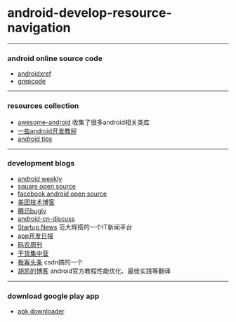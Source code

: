 # android-develop-resource-navigation



---

### android online source code 

* [androidxref](http://androidxref.com/)
* [grepcode](http://grepcode.com/)


---

### resources collection

* [awesome-android](https://github.com/snowdream/awesome-android) 收集了很多android相关类库
* [一些android开发教程](http://bxbxbai.gitcafe.io/2014/10/07/android-develop-resource/)
* [android tips](https://github.com/tangqi92/Android-Tips)


---

### development blogs

* [android weekly](http://androidweekly.net/)
* [square open source](http://square.github.io/)
* [facebook android open source](https://code.facebook.com/android/)
* [美团技术博客](http://tech.meituan.com/)
* [腾讯bugly](http://bugly.qq.com/blog/)
* [android-cn-discuss](https://github.com/android-cn/android-discuss/issues)
* [Startup News](http://news.dbanotes.net/) 范大辉搭的一个IT新闻平台
* [app开发日报](http://forum.memect.com/blog/thread-category/app/)
* [码农周刊](http://weekly.manong.io/)
* [干货集中营](http://gank.io/)
* [极客头条](http://geek.csdn.net/hotest) csdn搞的一个
* [胡凯的博客](http://hukai.me/) android官方教程性能优化、最佳实践等翻译

---

### download google play app

* [apk downloader](http://apps.evozi.com/apk-downloader/) 